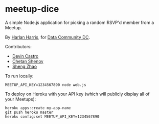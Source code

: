 meetup-dice
===========

A simple Node.js application for picking a random RSVP'd member from a Meetup.

By [Harlan Harris](http://github.com/HarlanH), for [Data Community DC](http://datacommunitydc.org).

Contributors:

* [Devin Castro](http://github.com/ddcast)
* [Chetan Shenoy](https://github.com/cshenoy)
* [Sheng Zhao](https://github.com/itsheng)

To run locally:

    MEETUP_API_KEY=1234567890 node web.js
   
To deploy on Heroku with your API key (which will publicly display all of your Meetups):

    heroku apps:create my-app-name
    git push heroku master
    heroku config:set MEETUP_API_KEY=1234567890

